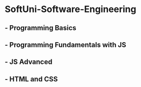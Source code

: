 # SoftUni-Software-Engineering
## - Programming Basics
## - Programming Fundamentals with JS
## - JS Advanced
## - HTML and CSS



